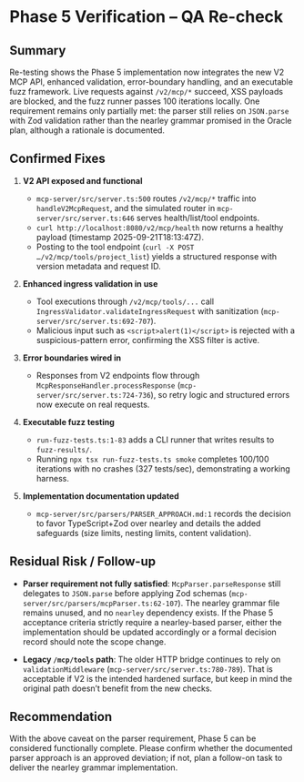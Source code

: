 # Phase 5 Verification – QA Re-check

## Summary
Re-testing shows the Phase 5 implementation now integrates the new V2 MCP API, enhanced validation, error-boundary handling, and an executable fuzz framework. Live requests against `/v2/mcp/*` succeed, XSS payloads are blocked, and the fuzz runner passes 100 iterations locally. One requirement remains only partially met: the parser still relies on `JSON.parse` with Zod validation rather than the nearley grammar promised in the Oracle plan, although a rationale is documented.

## Confirmed Fixes

1. **V2 API exposed and functional**
   - `mcp-server/src/server.ts:500` routes `/v2/mcp/*` traffic into `handleV2McpRequest`, and the simulated router in `mcp-server/src/server.ts:646` serves health/list/tool endpoints.
   - `curl http://localhost:8080/v2/mcp/health` now returns a healthy payload (timestamp 2025-09-21T18:13:47Z).
   - Posting to the tool endpoint (`curl -X POST …/v2/mcp/tools/project_list`) yields a structured response with version metadata and request ID.

2. **Enhanced ingress validation in use**
   - Tool executions through `/v2/mcp/tools/...` call `IngressValidator.validateIngressRequest` with sanitization (`mcp-server/src/server.ts:692-707`).
   - Malicious input such as `<script>alert(1)</script>` is rejected with a suspicious-pattern error, confirming the XSS filter is active.

3. **Error boundaries wired in**
   - Responses from V2 endpoints flow through `McpResponseHandler.processResponse` (`mcp-server/src/server.ts:724-736`), so retry logic and structured errors now execute on real requests.

4. **Executable fuzz testing**
   - `run-fuzz-tests.ts:1-83` adds a CLI runner that writes results to `fuzz-results/`.
   - Running `npx tsx run-fuzz-tests.ts smoke` completes 100/100 iterations with no crashes (327 tests/sec), demonstrating a working harness.

5. **Implementation documentation updated**
   - `mcp-server/src/parsers/PARSER_APPROACH.md:1` records the decision to favor TypeScript+Zod over nearley and details the added safeguards (size limits, nesting limits, content validation).

## Residual Risk / Follow-up

- **Parser requirement not fully satisfied**: `McpParser.parseResponse` still delegates to `JSON.parse` before applying Zod schemas (`mcp-server/src/parsers/mcpParser.ts:62-107`). The nearley grammar file remains unused, and no `nearley` dependency exists. If the Phase 5 acceptance criteria strictly require a nearley-based parser, either the implementation should be updated accordingly or a formal decision record should note the scope change.

- **Legacy `/mcp/tools` path**: The older HTTP bridge continues to rely on `validationMiddleware` (`mcp-server/src/server.ts:780-789`). That is acceptable if V2 is the intended hardened surface, but keep in mind the original path doesn’t benefit from the new checks.

## Recommendation
With the above caveat on the parser requirement, Phase 5 can be considered functionally complete. Please confirm whether the documented parser approach is an approved deviation; if not, plan a follow-on task to deliver the nearley grammar implementation.
